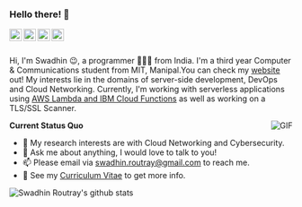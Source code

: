 ### Hello there! 👋

</a>
<a href="https://www.linkedin.com/in/swadhin-routray-ba20ab125/">
  <img align="left" alt="LinkedIn" width="22px" src="https://cdn.jsdelivr.net/npm/simple-icons@3.1.0/icons/linkedin.svg" />
</a>
<a href="https://github.com/swadhinroutray">
  <img align="left" alt="GitHub" width="22px" src="https://cdn.jsdelivr.net/npm/simple-icons@3.1.0/icons/github.svg" />
</a>
<a href="https://twitter.com/routrayswadhin">
  <img align="left" alt="Twitter" width="22px" src="https://cdn.jsdelivr.net/npm/simple-icons@3.1.0/icons/twitter.svg" />
</a>
</a>
<a href="https://www.facebook.com/swadhin.routray.7/">
  <img align="left" alt="Facebook" width="22px" src="https://cdn.jsdelivr.net/npm/simple-icons@3.1.0/icons/facebook.svg" />
</a>

<br />
<br />

Hi, I'm Swadhin 😉, a programmer 👨🏻‍💻 from India. I'm a third year Computer & Communications student from MIT, Manipal.You can check my [website](https://swadhinroutray.com/) out! My interests lie in the domains of server-side development, DevOps and Cloud Networking. Currently, I'm working with serverless applications using [AWS Lambda and IBM Cloud Functions](https://github.com/swadhinroutray/multi-cloud) as well as working on a TLS/SSL Scanner.

  <img align="right" alt="GIF" src="https://media.giphy.com/media/iIqmM5tTjmpOB9mpbn/giphy.gif" />

**Current Status Quo**

- 🤔 My research interests are with Cloud Networking and Cybersecurity.
- 💬 Ask me about anything, I would love to talk to you!
- 📫 Please email via swadhin.routray@gmail.com to reach me.
- 👀 See my [Curriculum Vitae](https://drive.google.com/file/d/1y9tACEWhn1maEnQ_DwAIcgO5egIJCF5k/view) to get more info.

![Swadhin Routray's github stats](https://github-readme-stats.vercel.app/api?username=swadhinroutray&show_icons=true&hide_border=true)

